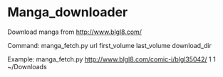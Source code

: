 Manga_downloader
================

Download manga from http://www.blgl8.com/

Command: manga_fetch.py url first_volume last_volume download_dir

Example: manga_fetch.py http://www.blgl8.com/comic-i/blgl35042/ 1 1 ~/Downloads

